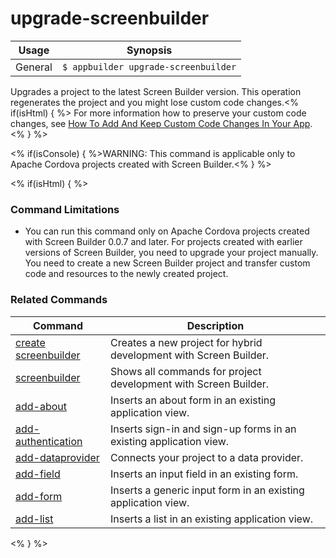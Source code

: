 upgrade-screenbuilder
==========

Usage | Synopsis
------|-------
General | `$ appbuilder upgrade-screenbuilder`

Upgrades a project to the latest Screen Builder version. This operation regenerates the project and you might lose custom code changes.<% if(isHtml) { %> For more information how to preserve your custom code changes, see [How To Add And Keep Custom Code Changes In Your App](http://docs.telerik.com/platform/screenbuilder/troubleshooting/how-to-keep-custom-code-changes).<% } %>

<% if(isConsole) { %>WARNING: This command is applicable only to Apache Cordova projects created with Screen Builder.<% } %>

<% if(isHtml) { %>
### Command Limitations

* You can run this command only on Apache Cordova projects created with Screen Builder 0.0.7 and later. For projects created with earlier versions of Screen Builder, you need to upgrade your project manually. You need to create a new Screen Builder project and transfer custom code and resources to the newly created project.

### Related Commands

Command | Description
----------|----------
[create screenbuilder](../project/creation/create-screenbuilder.html) | Creates a new project for hybrid development with Screen Builder.
[screenbuilder](screenbuilder.html) | Shows all commands for project development with Screen Builder.
[add-about](add-about.html) | Inserts an about form in an existing application view.
[add-authentication](add-authentication.html) | Inserts sign-in and sign-up forms in an existing application view.
[add-dataprovider](add-dataprovider.html) | Connects your project to a data provider.
[add-field](add-field.html) | Inserts an input field in an existing form.
[add-form](add-form.html) | Inserts a generic input form in an existing application view.
[add-list](add-list.html) | Inserts a list in an existing application view.
<% } %>
